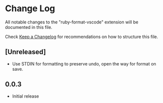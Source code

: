 # Change Log
All notable changes to the "ruby-format-vscode" extension will be documented in this file.

Check [Keep a Changelog](http://keepachangelog.com/) for recommendations on how to structure this file.

## [Unreleased]

- Use STDIN for formatting to preserve undo, open the way for format on save.

## 0.0.3

- Initial release
